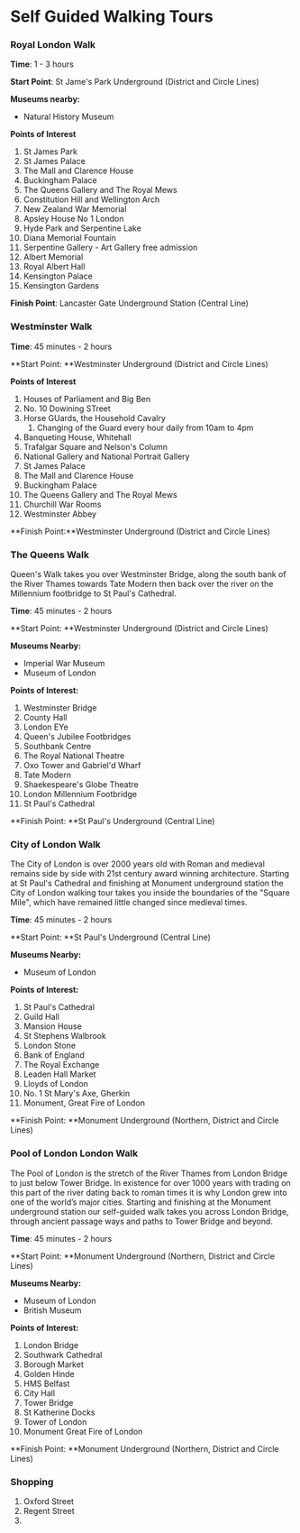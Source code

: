 # Self Guided Walking Tours

### Royal London Walk

**Time**: 1 - 3 hours

**Start Point**: St Jame's Park Underground \(District and Circle Lines\)

**Museums nearby:**

* Natural History Museum

**Points of Interest**

1. St James Park
2. St James Palace
3. The Mall and Clarence House
4. Buckingham Palace
5. The Queens Gallery and The Royal Mews
6. Constitution Hill and Wellington Arch
7. New Zealand War Memorial
8. Apsley House No 1 London
9. Hyde Park and Serpentine Lake
10. Diana Memorial Fountain
11. Serpentine Gallery - Art Gallery free admission
12. Albert Memorial
13. Royal Albert Hall
14. Kensington Palace
15. Kensington Gardens

**Finish Point**: Lancaster Gate Underground Station \(Central Line\)

### Westminster Walk

**Time**: 45 minutes - 2 hours

**Start Point: **Westminster Underground \(District and Circle Lines\)

**Points of Interest**

1. Houses of Parliament and Big Ben
2. No. 10 Dowining STreet
3. Horse GUards, the Household Cavalry
   1. Changing of the Guard every hour daily from 10am to 4pm
4. Banqueting House, Whitehall
5. Trafalgar Square and Nelson's Column
6. National Gallery and National Portrait Gallery
7. St James Palace
8. The Mall and Clarence House
9. Buckingham Palace
10. The Queens Gallery and The Royal Mews
11. Churchill War Rooms
12. Westminster Abbey

**Finish Point:**Westminster Underground \(District and Circle Lines\)

### The Queens Walk

Queen's Walk takes you over Westminster Bridge, along the south bank of the River Thames towards Tate Modern then back over the river on the Millennium footbridge to St Paul's Cathedral.

**Time**: 45 minutes - 2 hours

**Start Point: **Westminster Underground \(District and Circle Lines\)

**Museums Nearby:**

* Imperial War Museum
* Museum of London

**Points of Interest:**

1. Westminster Bridge
2. County Hall
3. London EYe
4. Queen's Jubilee Footbridges
5. Southbank Centre
6. The Royal National Theatre
7. Oxo Tower and Gabriel'd Wharf
8. Tate Modern
9. Shaekespeare's Globe Theatre
10. London Millennium Footbridge
11. St Paul's Cathedral

**Finish Point: **St Paul's Underground \(Central Line\)

### City of London Walk

The City of London is over 2000 years old with Roman and medieval remains side by side with 21st century award winning architecture. Starting at St Paul's Cathedral and finishing at Monument underground station the City of London walking tour takes you inside the boundaries of the "Square Mile", which have remained little changed since medieval times.

**Time**: 45 minutes - 2 hours

**Start Point: **St Paul's Underground \(Central Line\)

**Museums Nearby:**

* Museum of London

**Points of Interest:**

1. St Paul's Cathedral
2. Guild Hall
3. Mansion House
4. St Stephens Walbrook
5. London Stone
6. Bank of England
7. The Royal Exchange
8. Leaden Hall Market
9. Lloyds of London
10. No. 1 St Mary's Axe, Gherkin
11. Monument, Great Fire of London

**Finish Point: **Monument Underground \(Northern, District and Circle Lines\)

### Pool of London London Walk

The Pool of London is the stretch of the River Thames from London Bridge to just below Tower Bridge. In existence for over 1000 years with trading on this part of the river dating back to roman times it is why London grew into one of the world’s major cities. Starting and finishing at the Monument underground station our self-guided walk takes you across London Bridge, through ancient passage ways and paths to Tower Bridge and beyond.

**Time**: 45 minutes - 2 hours

**Start Point: **Monument Underground \(Northern, District and Circle Lines\)

**Museums Nearby:**

* Museum of London
* British Museum

**Points of Interest:**

1. London Bridge
2. Southwark Cathedral
3. Borough Market
4. Golden Hinde
5. HMS Belfast
6. City Hall
7. Tower Bridge
8. St Katherine Docks
9. Tower of London
10. Monument Great Fire of London

**Finish Point: **Monument Underground \(Northern, District and Circle Lines\)

### Shopping

1. Oxford Street
2. Regent Street
3. 




